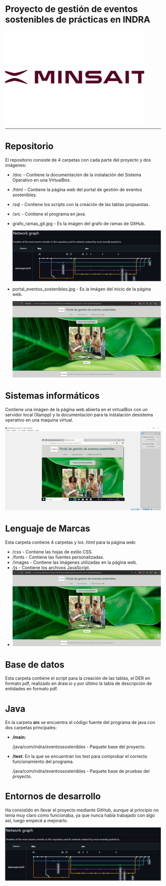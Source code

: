 # Proyecto de gestión de eventos sostenibles de prácticas en INDRA

![Logo Minsait](./html/images/minsait.jpg)

---

# Repositorio

El repositorio consiste de 4 carpetas con cada parte del proyecto y dos imágenes:

* /doc - Contiene la documentación de la instalación del Sistema Operativo en una VirtualBox.
* /html - Contiene la página web del portal de gestión de eventos sostenibles.
* /sql - Contiene los scripts con la creación de las tablas propuestas.
* /src - Contiene el programa en java.
* grafo_ramas_git.jpg - Es la imágen del grafo de ramas de GitHub.

  ![1749121730838](./grafo_ramas_git.jpg)
* portal_eventos_sostenibles.jpg - Es la imágen del inicio de la página web.

  ![texto](./portal_eventos_sostenibles.JPG)

# Sistemas informáticos

Contiene una imágen de la página web abierta en el virtualBox con un servidor local (Xampp) y la documentación para la instalación desistema operativo en una maquina virtual.

![Texto](./doc/CapWebServidorLocal.jpg)

# Lenguaje de Marcas

Esta carpeta contiene 4 carpetas y los .html para la página web:

* /css - Contiene las hojas de estilo CSS.
* /fonts - Contiene las fuentes personalizadas.
* /images - Contiene las imágenes utilizadas en la página web.
* /js - Contiene los archivos JavaScript.
* ![Texto](./portal_eventos_sostenibles.jpg)

# Base de datos

Esta carpeta contiene el script para la creación de las tablas, el DER en formato pdf, realizado en draw.io y por último la tabla de descripción de entidades en formato pdf.

# Java

En la carpeta **src** se encuentra el código fuente del programa de java con dos carpetas principales:

* **/main:** 

    /java/com/indra/eventossostenibles - Paquete base del proyecto.

* **/test**: En la que se encuentran los test para comprobar el correcto funcionamiento del programa.

    /java/com/indra/eventossostenibles - Paquete base de pruebas del proyecto.

# Entornos de desarrollo

Ha consistido en llevar el proyecto mediante GitHub, aunque al principio no tenía muy claro como funcionaba, ya que nunca había trabajado con algo así, luego empecé a mejorarlo.

![Texto](./grafo_ramas_git.jpg)

